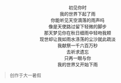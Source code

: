 <center>初见你时</center>

<center>我的世界下起了雨</center>

<center>你能听见天空滴落的雨声吗</center>

<center>像是天使路过留下轻微的脚步</center>



<center>那天梦见你在秋日细雨中轻吻我颊</center>

<center>现世却让我如雨水涤荡的尘沙就此疏淡</center>


<center>我献祭一千六百万秒</center>

<center>去祈求遗忘</center>

<center>只再一眼与你</center>

<center>我的世界又开始下雨</center>


>创作于大一暑假
